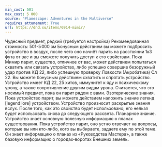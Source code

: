 ```yaml
---
min_cost: 501
max_cost: 5 000
source: "Planescape: Adventures in the Multiverse"
requires_attunement: True
url: https://dnd.su/items/6914-mimir/
---
```


Чудесный предмет, редкий (требуется настройка)
Рекомендованная стоимость: 501-5 000 зм
Бонусным действием вы можете подбросить устройство в воздух, после чего оно начнёт парить на расстоянии 1к3 фута от вас и вы сможете получить доступ к его свойствам. Пока Мимир парит, существо, отличное от вас, может действием попытаться схватить или связать устройство, либо успешно совершив безоружный удар против КД 22, либо успешную проверку Ловкости (Акробатика) Сл 22. Вы можете бонусным действием схватить и спрятать устройство.
Устройство имеет КД 22, 25 хитов, иммунитет к яду и психическому урону, а также сопротивление другим видам урона. Считается, что это носимый предмет, пока он парит рядом с вами.
Эзотерические знания. Пока устройство парит, вы можете действием наложить знание легенд [legend lore] устройством. Устройство произносит раскрытые знания вслух. После того, как это свойство будет использовано, его нельзя будет использовать снова до следующего рассвета.
Планарное знание. Устройство знает основную полезную информацию о планах существования. Пока устройство парит, оно устно отвечает на вопросы, которые вы или кто-либо, кого вы выбираете, задаете ему по этой теме. Он знает информацию о планах из «Руководства Мастера», а также базовую информацию о городах-воротах Внешних земель.